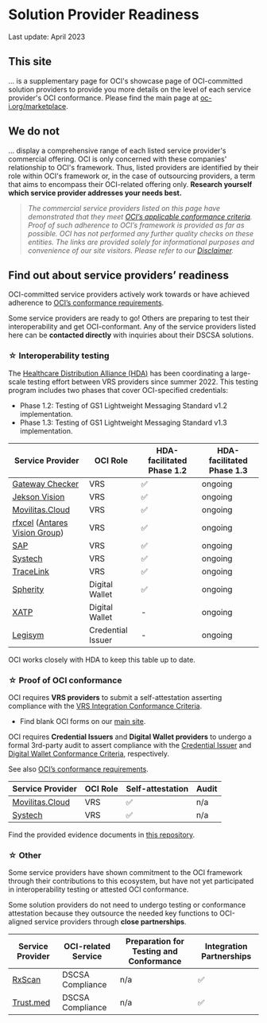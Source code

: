 # Solution Provider Readiness
Last update: April 2023

## This site
... is a supplementary page for OCI's showcase page of OCI-committed solution providers to provide you more details on the level of each service provider's OCI conformance. Please find the main page at [oc-i.org/marketplace](https://www.oc-i.org/marketplace).

## We do not
... display a comprehensive range of each listed service provider's commercial offering. OCI is only concerned with these companies' relationship to OCI's framework. Thus, listed providers are identified by their role within OCI's framework or, in the case of outsourcing providers, a term that aims to encompass their OCI-related offering only. **Research yourself which service provider addresses your needs best.**

>*The commercial service providers listed on this page have demonstrated that they meet [OCI’s applicable conformance criteria](https://www.oc-i.org/interoperability-profile). Proof of such adherence to OCI’s framework is provided as far as possible. OCI has not performed any further quality checks on these entities. The links are provided solely for informational purposes and convenience of our site visitors. Please refer to our [Disclaimer](https://www.oc-i.org/disclaimer).*

## Find out about service providers’ readiness 
OCI-committed service providers actively work towards or have achieved adherence to [OCI’s conformance requirements](https://open-credentialing-initiative.github.io/Conformance-Program/). 

Some service providers are ready to go! Others are preparing to test their interoperability and get OCI-conformant. Any of the service providers listed here can be **contacted directly** with inquiries about their DSCSA solutions.

### ☆ Interoperability testing
The [Healthcare Distribution Alliance (HDA)](https://hda.org/) has been coordinating a large-scale testing effort between VRS providers since summer 2022. This testing program includes two phases that cover OCI-specified credentials:
- Phase 1.2: Testing of GS1 Lightweight Messaging Standard v1.2 implementation.
- Phase 1.3: Testing of GS1 Lightweight Messaging Standard v1.3 implementation.

Service Provider | OCI Role | HDA-facilitated Phase 1.2| HDA-facilitated Phase 1.3
--- |--- | --- | --- 
[Gateway Checker](https://gatewaychecker.com/) | VRS | ✅ | ongoing |
[Jekson Vision](https://jeksonvision.com) | VRS | ✅ | ongoing |
[Movilitas.Cloud](https://www.movilitas.com/solutions/movilitas-cloud/)  | VRS |  ✅ | ongoing |
[rfxcel](https://rfxcel.com/) ([Antares Vision Group](https://www.antaresvisiongroup.com/))  | VRS | ✅ | ongoing |
[SAP](https://www.sap.com/industries/life-sciences.html) | VRS | ✅ | ongoing |
[Systech](https://www.systechone.com/) | VRS | ✅ | ongoing |
[TraceLink](https://www.tracelink.com/) | VRS | ✅ | ongoing |
[Spherity](https://www.caro.vc/) | Digital Wallet |✅|ongoing|
[XATP](https://www.xatp.org/) | Digital Wallet | - |ongoing|
[Legisym](https://legisym.com/) | Credential Issuer | - | ongoing |

OCI works closely with HDA to keep this table up to date.

### ☆ Proof of OCI conformance
OCI requires **VRS providers** to submit a self-attestation asserting compliance with the [VRS Integration Conformance Criteria](https://open-credentialing-initiative.github.io/VRS-Conformance-Criteria/). 

- Find blank OCI forms on our [main site](https://www.oc-i.org/forms).

OCI requires **Credential Issuers** and **Digital Wallet providers** to undergo a formal 3rd-party audit to assert compliance with the [Credential Issuer](https://open-credentialing-initiative.github.io/Credential-Issuer-Conformance-Criteria/) and [Digital Wallet Conformance Criteria](https://open-credentialing-initiative.github.io/Digital-Wallet-Conformance-Criteria/latest), respectively.

See also [OCI’s conformance requirements](https://open-credentialing-initiative.github.io/Conformance-Program/). 


Service Provider | OCI Role | Self-attestation  | Audit
--- | --- | --- | ---
[Movilitas.Cloud](https://www.movilitas.com/solutions/movilitas-cloud/)  | VRS |  ✅ | n/a
[Systech](https://www.systechone.com/) | VRS | ✅ | n/a

Find the provided evidence documents in [this repository](https://github.com/Open-Credentialing-Initiative/marketplace/tree/main/proof).
### ☆ Other
Some service providers have shown commitment to the OCI framework through their contributions to this ecosystem, but have not yet participated in interoperability testing or attested OCI conformance.

Some solution providers do not need to undergo testing or conformance attestation because they outsource the needed key functions to OCI-aligned service providers through **close partnerships**.

Service Provider | OCI-related Service | Preparation for Testing and Conformance | Integration Partnerships
--- |--- | --- | ---
[RxScan](https://www.rxscan.com/dscsa-track-trace/) | DSCSA Compliance | n/a | ✅  
[Trust.med](https://trust.med/) | DSCSA Compliance | n/a |  ✅


